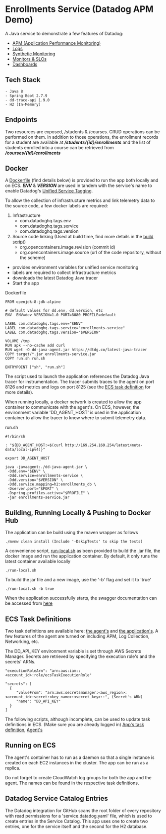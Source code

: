 # Enrollments Service (Datadog APM Demo)
A Java service to demonstrate a few features of Datadog:
- [APM (Application Performance Monitoring)](https://docs.datadoghq.com/tracing/)
- [Logs](https://docs.datadoghq.com/logs/)
- [Synthetic Monitoring](https://docs.datadoghq.com/synthetics/)
- [Monitors & SLOs](https://docs.datadoghq.com/dashboards/widgets/slo)
- [Dashboards](https://docs.datadoghq.com/dashboards)
## Tech Stack
    - Java 8
    - Spring Boot 2.7.9
    - dd-trace-api 1.9.0
    - H2 (In-Memory)

## Endpoints
Two resources are exposed, /students & /courses. CRUD operations can be performed on them.
In addition to those operations, the enrollment records for a student are available at ***/students/{id}/enrollments***
and the list of students enrolled into a course can be retrieved from ***/courses/{id}/enrollments***

## Docker

A [Dockerfile](Dockerfile) (find details below) is provided to run the app both locally and on ECS.
***ENV*** & ***VERSION*** are used in tandem with the service's name to enable Datadog's [Unified Service Tagging](https://docs.datadoghq.com/getting_started/tagging/unified_service_tagging/).

To allow the collection of infrastructure metrics and link telemetry data to the source code, a few docker labels are required:
    
1. Infrastructure
   - com.datadoghq.tags.env
   - com.datadoghq.tags.service
   - com.datadoghq.tags.version
2. Source code linking (Used at build time, find more details in the [build script](push-image.sh))
   - org.opencontainers.image.revision (commit id)
   - org.opencontainers.image.source (url of the code repository, without the scheme)
    
- provides environment variables for unified service monitoring
- labels are required to collect infrastructure metrics
- downloads the latest Datadog Java tracer
- Start the app

Dockerfile
```
FROM openjdk:8-jdk-alpine

# default values for dd.env, dd.version, etc
ENV  ENV=dev VERSION=1.0 PORT=8080 PROFILE=default

LABEL com.datadoghq.tags.env="$ENV"
LABEL com.datadoghq.tags.service="enrollments-service"
LABEL com.datadoghq.tags.version="$VERSION"

VOLUME /tmp
RUN apk --no-cache add curl
RUN wget -O dd-java-agent.jar https://dtdg.co/latest-java-tracer
COPY target/*.jar enrollments-service.jar
COPY run.sh run.sh

ENTRYPOINT ["sh", "run.sh"]
```
The script used to launch the application references the Datadog Java tracer for instrumentation.
The tracer submits traces to the agent on port 8126 and metrics and logs on port 8125 (see the [ECS task definition](../ecs-task-definitions/datadog-agent-ecs.json) for more details).

When running locally, a docker network is created to allow the app container to communicate with the agent's.
On ECS, however, the environment variable 'DD_AGENT_HOST' is used in the application container to allow the tracer to know where to submit telemetry data.

run.sh

```
#!/bin/sh

: "${DD_AGENT_HOST:=$(curl http://169.254.169.254/latest/meta-data/local-ipv4)}"

export DD_AGENT_HOST

java -javaagent:./dd-java-agent.jar \
 -Ddd.env="$ENV" \
 -Ddd.service=enrollments-service \
 -Ddd.version="$VERSION" \
 -Ddd.service.mapping=h2:enrollments_db \
 -Dserver.port="$PORT" \
 -Dspring.profiles.active="$PROFILE" \
 -jar enrollments-service.jar
```

## Building, Running Locally & Pushing to Docker Hub

The application can be build using the maven wrapper as follows

```
./mvnw clean install (Include '-DskipTests' to skip the tests)
```

A convenience script, [run-local.sh](run-local.sh) as been provided to build the .jar file, the docker image and run the application container.
By default, it only runs the latest container available locally

```
./run-local.sh
```

To build the jar file and a new image, use the '-b' flag and set it to 'true'

```
./run-local.sh -b true
```

When the application successfully starts, the swagger documentation can be accessed from [here](http://localhost:8080/swagger-ui/index.html)

## ECS Task Definitions
Two task definitions are available here: [the agent's](../ecs-task-definitions/datadog-agent-ecs.json) and [the application's](../ecs-task-definitions/enrollments-service-ecs.json). 
A few features of the agent are turned on including APM, Log Collection, Networking, etc.

The DD_API_KEY environment variable is set through AWS Secrets Manager. Secrets are retrieved by specifying the execution role's and the secrets' ARNs.

```
"executionRoleArn": "arn:aws:iam::<account_id>:role/ecsTaskExecutionRole"

"secrets": [
  {
     "valueFrom": "arn:aws:secretsmanager:<aws_region>:<account_id>:secret:<key_name>:<secret_key>::", (Secret's ARN)
     "name": "DD_API_KEY"
  }
]
```
The following scripts, although incomplete, can be used to update task definitions in ECS. (Make sure you are already logged in) 
[App's task definition](../ecs-task-definitions/update-es-etd.sh), [Agent's](../ecs-task-definitions/update-dd-agent-etd.sh)

## Running on ECS

The agent's container has to run as a daemon so that a single instance is created on each EC2 instances in the cluster.
The app can be run as a replica.

Do not forget to create CloudWatch log groups for both the app and the agent. The names can be found in the respective task definitions.

## Datadog Service Catalog Entries

The Datadog integration for GitHub scans the root folder of every repository with read permissions for a 'service.datadog.yaml' file, which is used to create entries in the Service Catalog.
This app uses one to create two entries, one for the service itself and the second for the H2 database.


